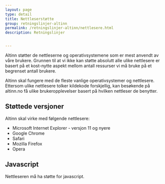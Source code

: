```yaml
---
layout: page
type: detail
title: Nettleserstøtte
group: retningslinjer-altinn
permalink: /retningslinjer-altinn/nettlesere.html
description: Retningslinjer


---
```


<p class="a-leadText a-fontBold">Altinn støtter de nettleserne og operativsystemene som er mest anvendt av våre brukere. Grunnen til at vi ikke kan støtte absolutt alle ulike nettlesere er basert på et kost-nytte aspekt mellom antall ressurser vi må bruke på et begrenset antall brukere.</p>

Altinn skal fungere med de fleste vanlige operativsystemer og nettlesere. Ettersom ulike nettlesere tolker kildekode forskjellig, kan besøkende på altinn.no få ulike brukeropplevelser basert på hvilken nettleser de benytter.


## Støttede versjoner

Altinn skal virke med følgende nettlesere:     

- Microsoft Internet Explorer - versjon 11 og nyere
- Google Chrome
- Safari
- Mozilla Firefox
- Opera

## Javascript

Nettleseren må ha støtte for javascript.
